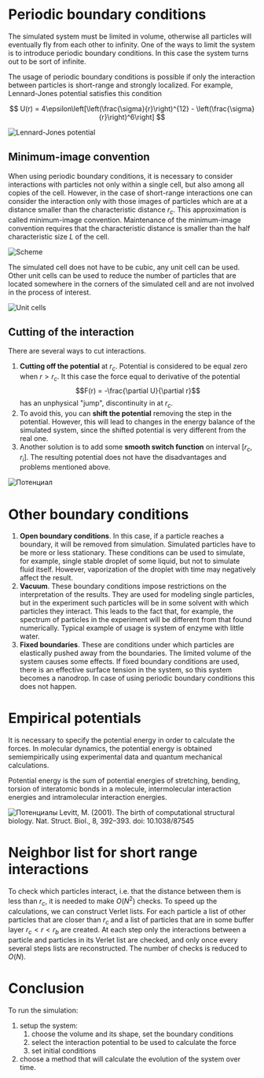 # Periodic boundary conditions

The simulated system must be limited in volume, otherwise all particles will eventually fly from each other to infinity.
One of the ways to limit the system is to introduce periodic boundary conditions.
In this case the system turns out to be sort of infinite.

The usage of periodic boundary conditions is possible if only the interaction between particles is short-range and strongly localized.
For example, Lennard-Jones potential satisfies this condition

$$
U(r) = 4\epsilon\left[\left(\frac{\sigma}{r}\right)^{12} - \left(\frac{\sigma}{r}\right)^6\right]
$$

![Lennard-Jones potential](images/LJ_potential.png)

## Minimum-image convention

When using periodic boundary conditions, it is necessary to consider interactions with particles not only within a single cell, but also among all copies of the cell.
However, in the case of short-range interactions one can consider the interaction only with those images of particles which are at a distance smaller than the characteristic distance $r_c$.
This approximation is called minimum-image convention.
Maintenance of the minimum-image convention requires that the characteristic distance is smaller than the half characteristic size $L$ of the cell.

![Scheme](images/scheme.png)

The simulated cell does not have to be cubic, any unit cell can be used. 
Other unit cells can be used to reduce the number of particles that are located somewhere in the corners of the simulated cell and are not involved in the process of interest.

![Unit cells](images/truncated.png)

## Cutting of the interaction

There are several ways to cut interactions.
1. **Cutting off the potential** at $r_c$.
Potential is considered to be equal zero when $r>r_c$.
It this case the force equal to derivative of the potential $$F(r) = -\frac{\partial U}{\partial r}$$ has an unphysical "jump", discontinuity in at $r_c$.
1. To avoid this, you can **shift the potential** removing the step in the potential.
However, this will lead to changes in the energy balance of the simulated system, since the shifted potential is very different from the real one.
1. Another solution is to add some **smooth switch function** on interval $[r_c, r_i]$.
The resulting potential does not have the disadvantages and problems mentioned above.


![Потенциал](images/fig6a.png)

# Other boundary conditions

1. **Open boundary conditions**.
In this case, if a particle reaches a boundary, it will be removed from simulation. 
Simulated particles have to be more or less stationary. 
These conditions can be used to simulate, for example, single stable droplet of some liquid, but not to simulate fluid itself.
However, vaporization of the droplet with time may negatively affect the result.
1. **Vacuum**.
These boundary conditions impose restrictions on the interpretation of the results. 
They are used for modeling single particles, but in the experiment such particles will be in some solvent with which particles they interact.
This leads to the fact that, for example, the spectrum of particles in the experiment will be different from that found numerically.
Typical example of usage is system of enzyme with little water.
1. **Fixed boundaries**.
These are conditions under which particles are elastically pushed away from the boundaries.
The limited volume of the system causes some effects. If fixed boundary conditions are used, there is an effective surface tension in the system, so this system becomes a nanodrop.
In case of using periodic boundary conditions this does not happen.

# Empirical potentials

It is necessary to specify the potential energy in order to calculate the forces. In molecular dynamics, the potential energy is obtained semiempirically using experimental data and quantum mechanical calculations.

Potential energy is the sum of potential energies of stretching, bending, torsion of interatomic bonds in a molecule, intermolecular interaction energies and intramolecular interaction energies.

![Потенциалы](images/fig5.png)
Levitt, M. (2001). The birth of computational structural biology. Nat. Struct. Biol., 8, 392–393. doi: 10.1038/87545

# Neighbor list for short range interactions

To check which particles interact, i.e. that the distance between them is less than $r_c$, it is needed to make $O(N^2)$ checks.
To speed up the calculations, we can construct Verlet lists.
For each particle a list of other particles that are closer than $r_c$ and a list of particles that are in some buffer layer $r_c<r<r_b$ are created. 
At each step only the interactions between a particle and particles in its Verlet list are checked, and only once every several steps lists are reconstructed.
The number of checks is reduced to $O(N)$.

# Conclusion

To run the simulation:
1. setup the system:
   1. choose the volume and its shape, set the boundary conditions
   2. select the interaction potential to be used to calculate the force
   3. set initial conditions
2. choose a method that will calculate the evolution of the system over time.